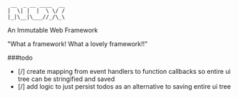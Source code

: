 
     __  _ __ ____  __
    |  \| |  |  \ \/ /
    |_|\__|\___//_/\_\


An Immutable Web Framework

"What a framework! What a lovely framework!!"


###todo

* [/] create mapping from event handlers to function callbacks so entire ui tree can be stringified and saved
* [/] add logic to just persist todos as an alternative to saving entire ui tree
